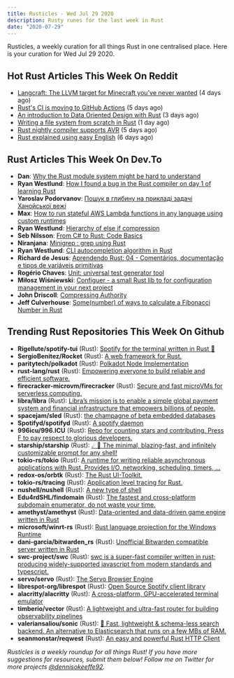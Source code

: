 ```yaml
---
title: Rusticles - Wed Jul 29 2020
description: Rusty runes for the last week in Rust
date: "2020-07-29"
---
```


Rusticles, a weekly curation for all things Rust in one centralised place. Here is your curation for Wed Jul 29 2020.

<Ad />

## Hot Rust Articles This Week On Reddit

- [Langcraft: The LLVM target for Minecraft you've never wanted](https://www.reddit.com/r/rust/comments/hx3we0/langcraft_the_llvm_target_for_minecraft_youve/) (4 days ago)
- [Rust's CI is moving to GitHub Actions](https://www.reddit.com/r/rust/comments/hwf5zs/rusts_ci_is_moving_to_github_actions/) (5 days ago)
- [An introduction to Data Oriented Design with Rust](https://www.reddit.com/r/rust/comments/hxqwom/an_introduction_to_data_oriented_design_with_rust/) (3 days ago)
- [Writing a file system from scratch in Rust](https://www.reddit.com/r/rust/comments/hyw8oh/writing_a_file_system_from_scratch_in_rust/) (1 day ago)
- [Rust nightly compiler supports AVR](https://www.reddit.com/r/rust/comments/hwyii4/rust_nightly_compiler_supports_avr/) (5 days ago)
- [Rust explained using easy English](https://www.reddit.com/r/rust/comments/hw8rlc/rust_explained_using_easy_english/) (6 days ago)

<Ad />

## Rust Articles This Week On Dev.To

- **Dan**: [Why the Rust module system might be hard to understand](https://dev.to/dotxlem/why-the-rust-module-system-might-be-hard-to-understand-2l)
- **Ryan Westlund**: [How I found a bug in the Rust compiler on day 1 of learning Rust](https://dev.to/yujiri8/how-i-found-a-bug-in-the-rust-compiler-on-day-1-of-learning-rust-11f7)
- **Yaroslav Podorvanov**: [Пошук в глибину на прикладі задачі Ханойської вежі](https://dev.to/yaroslavpodorvanov/-3n3b)
- **Max**: [How to run stateful AWS Lambda functions in any language using custom runtimes](https://dev.to/rimutaka/how-to-run-stateful-aws-lambda-functions-in-any-language-using-custom-runtimes-4cgb)
- **Ryan Westlund**: [Hierarchy of else if compression](https://dev.to/yujiri8/hierarchy-of-else-if-compression-4gah)
- **Seb Nilsson**: [From C# to Rust: Code Basics](https://dev.to/sebnilsson/from-c-to-rust-code-basics-40cj)
- **Niranjana**: [Minigrep : grep using Rust](https://dev.to/niran_jana/minigrep-grep-using-rust-17k5)
- **Ryan Westlund**: [CLI autocompletion algorithm in Rust](https://dev.to/yujiri8/cli-autocompletion-algorithm-in-rust-47jl)
- **Richard de Jesus**: [Aprendendo Rust: 04 - Comentários, documentação e tipos de variáveis primitivas](https://dev.to/pehdepano/aprendendo-rust-04-comentarios-documentacao-e-tipos-de-variaveis-primitivas-1jb6)
- **Rogério Chaves**: [Unit: universal test generator tool](https://dev.to/rogeriochaves/unit-universal-test-generator-tool-4148)
- **Miłosz Wiśniewski**: [Configuer - a small Rust lib to  for configuration management in your next project](https://dev.to/milesq/configuer-a-small-rust-lib-to-for-configuration-management-in-your-next-project-25af)
- **John Driscoll**: [Compressing Authority](https://dev.to/johndriscoll/compressing-authority-1kph)
- **Jeff Culverhouse**: [Some(number) of ways to calculate a Fibonacci Number in Rust](https://dev.to/jculverhouse/some-number-of-ways-to-calculate-a-fibonacci-number-in-rust-d78)

<Ad />

## Trending Rust Repositories This Week On Github

- **Rigellute/spotify-tui** (Rust): [Spotify for the terminal written in Rust 🚀](https://github.com/Rigellute/spotify-tui)
- **SergioBenitez/Rocket** (Rust): [A web framework for Rust.](https://github.com/SergioBenitez/Rocket)
- **paritytech/polkadot** (Rust): [Polkadot Node Implementation](https://github.com/paritytech/polkadot)
- **rust-lang/rust** (Rust): [Empowering everyone to build reliable and efficient software.](https://github.com/rust-lang/rust)
- **firecracker-microvm/firecracker** (Rust): [Secure and fast microVMs for serverless computing.](https://github.com/firecracker-microvm/firecracker)
- **libra/libra** (Rust): [Libra’s mission is to enable a simple global payment system and financial infrastructure that empowers billions of people.](https://github.com/libra/libra)
- **spacejam/sled** (Rust): [the champagne of beta embedded databases](https://github.com/spacejam/sled)
- **Spotifyd/spotifyd** (Rust): [A spotify daemon](https://github.com/Spotifyd/spotifyd)
- **996icu/996.ICU** (Rust): [Repo for counting stars and contributing. Press F to pay respect to glorious developers.](https://github.com/996icu/996.ICU)
- **starship/starship** (Rust): [☄🌌️ The minimal, blazing-fast, and infinitely customizable prompt for any shell!](https://github.com/starship/starship)
- **tokio-rs/tokio** (Rust): [A runtime for writing reliable asynchronous applications with Rust. Provides I/O, networking, scheduling, timers, ...](https://github.com/tokio-rs/tokio)
- **redox-os/orbtk** (Rust): [The Rust UI-Toolkit.](https://github.com/redox-os/orbtk)
- **tokio-rs/tracing** (Rust): [Application level tracing for Rust.](https://github.com/tokio-rs/tracing)
- **nushell/nushell** (Rust): [A new type of shell](https://github.com/nushell/nushell)
- **Edu4rdSHL/findomain** (Rust): [The fastest and cross-platform subdomain enumerator, do not waste your time.](https://github.com/Edu4rdSHL/findomain)
- **amethyst/amethyst** (Rust): [Data-oriented and data-driven game engine written in Rust](https://github.com/amethyst/amethyst)
- **microsoft/winrt-rs** (Rust): [Rust language projection for the Windows Runtime](https://github.com/microsoft/winrt-rs)
- **dani-garcia/bitwarden_rs** (Rust): [Unofficial Bitwarden compatible server written in Rust](https://github.com/dani-garcia/bitwarden_rs)
- **swc-project/swc** (Rust): [swc is a super-fast compiler written in rust; producing widely-supported javascript from modern standards and typescript.](https://github.com/swc-project/swc)
- **servo/servo** (Rust): [The Servo Browser Engine](https://github.com/servo/servo)
- **librespot-org/librespot** (Rust): [Open Source Spotify client library](https://github.com/librespot-org/librespot)
- **alacritty/alacritty** (Rust): [A cross-platform, GPU-accelerated terminal emulator](https://github.com/alacritty/alacritty)
- **timberio/vector** (Rust): [A lightweight and ultra-fast router for building observability pipelines](https://github.com/timberio/vector)
- **valeriansaliou/sonic** (Rust): [🦔 Fast, lightweight & schema-less search backend. An alternative to Elasticsearch that runs on a few MBs of RAM.](https://github.com/valeriansaliou/sonic)
- **seanmonstar/reqwest** (Rust): [An easy and powerful Rust HTTP Client](https://github.com/seanmonstar/reqwest)

_Rusticles is a weekly roundup for all things Rust! If you have more suggestions for resources, submit them below! Follow me on Twitter for more projects [@dennisokeeffe92](https://twitter.com/dennisokeeffe92)._